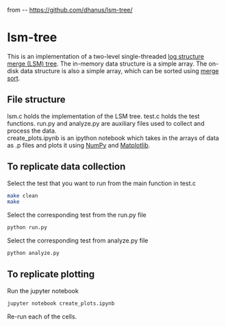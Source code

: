 from -- https://github.com/dhanus/lsm-tree/

# lsm-tree
This is an implementation of a two-level single-threaded [log structure merge (LSM) tree](https://en.wikipedia.org/wiki/Log-structured_merge-tree). The in-memory data structure is a simple array. The on-disk data structure is also a simple array, which can be sorted using [merge sort](https://en.wikipedia.org/wiki/Merge_sort). 

## File structure 
lsm.c holds the implementation of the LSM tree. 
test.c holds the test functions. 
run.py and analyze.py are auxiliary files used to collect and process the data.  
create_plots.ipynb is an ipython notebook which takes in the arrays of data as .p files and plots it using [NumPy](http://www.numpy.org/) and [Matplotlib](https://matplotlib.org/).

## To replicate data collection 
Select the test that you want to run from the main function in test.c 
```bash 
make clean 
make 
```
Select the corresponding test from the run.py file 
```bash 
python run.py 
```
Select the corresponding test from analyze.py file 
```bash 
python analyze.py 
```
## To replicate plotting 
Run the jupyter notebook 
```bash 
jupyter notebook create_plots.ipynb
```
Re-run each of the cells. 
